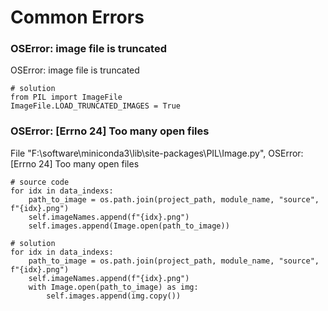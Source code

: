 # Common Errors

### OSError: image file is truncated
OSError: image file is truncated
```
# solution
from PIL import ImageFile
ImageFile.LOAD_TRUNCATED_IMAGES = True
```
### OSError: [Errno 24] Too many open files
File "F:\software\miniconda3\lib\site-packages\PIL\Image.py", OSError: [Errno 24] Too many open files

```
# source code
for idx in data_indexs:
    path_to_image = os.path.join(project_path, module_name, "source", f"{idx}.png")
    self.imageNames.append(f"{idx}.png")
    self.images.append(Image.open(path_to_image))      

# solution
for idx in data_indexs:
    path_to_image = os.path.join(project_path, module_name, "source", f"{idx}.png")
    self.imageNames.append(f"{idx}.png")
    with Image.open(path_to_image) as img:
        self.images.append(img.copy())
```
